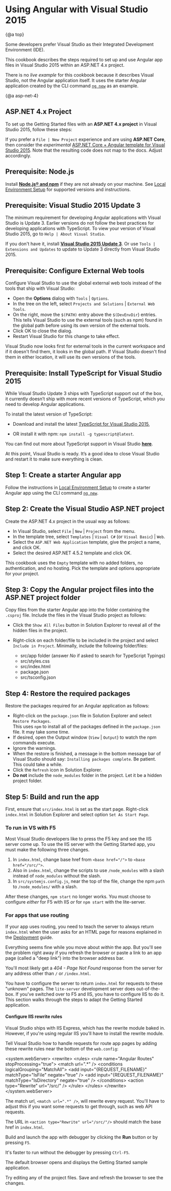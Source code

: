 # Using Angular with Visual Studio 2015

{@a top}

Some developers prefer Visual Studio as their Integrated Development Environment (IDE).

This cookbook describes the steps required to set up and use Angular app files in Visual Studio 2015 within an ASP.NET 4.x project.

<div class="alert is-helpful">

There is no _live example_ for this cookbook because it describes Visual Studio, not
the Angular application itself. It uses the starter Angular application created by the CLI command [`ng new`](cli/new) as an example.

</div>

{@a asp-net-4}

## ASP.NET 4.x Project

To set up the Getting Started files with an **ASP.NET 4.x project** in
Visual Studio 2015, follow these steps:

<div class="alert is-helpful">

If you prefer a `File | New Project` experience and are using **ASP.NET Core**,
then consider the _experimental_
<a href="https://blog.stevensanderson.com/2016/10/04/angular2-template-for-visual-studio/">ASP.NET Core + Angular template for Visual Studio 2015</a>.
Note that the resulting code does not map to the docs. Adjust accordingly.

</div>

<h2 id='prereq1'>
  Prerequisite: Node.js
</h2>

Install **[Node.js® and npm](https://nodejs.org/en/download/)**
if they are not already on your machine.
See [Local Environment Setup](guide/setup-local 'Setting up for Local Development') for supported versions and instructions.

<h2 id='prereq2'>
  Prerequisite: Visual Studio 2015 Update 3
</h2>

The minimum requirement for developing Angular applications with Visual Studio is Update 3.
Earlier versions do not follow the best practices for developing applications with TypeScript.
To view your version of Visual Studio 2015, go to `Help | About Visual Studio`.

If you don't have it, install **[Visual Studio 2015 Update 3](https://www.visualstudio.com/en-us/news/releasenotes/vs2015-update3-vs)**.
Or use `Tools | Extensions and Updates` to update to Update 3 directly from Visual Studio 2015.

<h2 id='prereq3'>
  Prerequisite: Configure External Web tools
</h2>

Configure Visual Studio to use the global external web tools instead of the tools that ship with Visual Studio:

- Open the **Options** dialog with `Tools` | `Options`.
- In the tree on the left, select `Projects and Solutions` | `External Web Tools`.
- On the right, move the `$(PATH)` entry above the `$(DevEnvDir`) entries. This tells Visual Studio to
  use the external tools (such as npm) found in the global path before using its own version of the external tools.
- Click OK to close the dialog.
- Restart Visual Studio for this change to take effect.

Visual Studio now looks first for external tools in the current workspace and
if it doesn't find them, it looks in the global path. If Visual Studio doesn't
find them in either location, it will use its own versions of the tools.

<h2 id='prereq4'>
  Prerequisite: Install TypeScript for Visual Studio 2015
</h2>

While Visual Studio Update 3 ships with TypeScript support out of the box, it currently doesn’t ship with more recent versions of TypeScript, which you need to develop Angular applications.

To install the latest version of TypeScript:

- Download and install the latest [TypeScript for Visual Studio 2015](https://www.microsoft.com/en-us/download/details.aspx?id=48593),

- OR install it with npm: `npm install -g typescript@latest`.

You can find out more about TypeScript support in Visual Studio **[here](https://blogs.msdn.microsoft.com/typescript/announcing-typescript-3-1/)**.

At this point, Visual Studio is ready. It’s a good idea to close Visual Studio and
restart it to make sure everything is clean.

<h2 id='download'>
  Step 1: Create a starter Angular app
</h2>

Follow the instructions in [Local Environment Setup](guide/setup-local 'Setting up for Local Development') to create a starter Angular app using the CLI command [`ng new`](cli/new).

<h2 id='create-project'>
  Step 2: Create the Visual Studio ASP.NET project
</h2>

Create the ASP.NET 4.x project in the usual way as follows:

- In Visual Studio, select `File` | `New` | `Project` from the menu.
- In the template tree, select `Templates` | `Visual C#` (or `Visual Basic`) | `Web`.
- Select the `ASP.NET Web Application` template, give the project a name, and click OK.
- Select the desired ASP.NET 4.5.2 template and click OK.

<div class="alert is-helpful">

This cookbook uses the `Empty` template with no added folders,
no authentication, and no hosting. Pick the template and options appropriate for your project.

</div>

<h2 id='copy'>
  Step 3: Copy the Angular project files into the ASP.NET project folder
</h2>

Copy files from the starter Angular app into the folder containing the `.csproj` file.
Include the files in the Visual Studio project as follows:

- Click the `Show All Files` button in Solution Explorer to reveal all of the hidden files in the project.
- Right-click on each folder/file to be included in the project and select `Include in Project`.
  Minimally, include the following folder/files:

  - src/app folder (answer _No_ if asked to search for TypeScript Typings)
  - src/styles.css
  - src/index.html
  - package.json
  - src/tsconfig.json

<h2 id='restore'>
  Step 4: Restore the required packages
</h2>

Restore the packages required for an Angular application as follows:

- Right-click on the `package.json` file in Solution Explorer and select `Restore Packages`.
  <br>This uses `npm` to install all of the packages defined in the `package.json` file.
  It may take some time.
- If desired, open the Output window (`View` | `Output`) to watch the npm commands execute.
- Ignore the warnings.
- When the restore is finished, a message in the bottom message bar of Visual Studio
  should say: `Installing packages complete`. Be patient. This could take a while.
- Click the `Refresh` icon in Solution Explorer.
- **Do not** include the `node_modules` folder in the project. Let it be a hidden project folder.

<h2 id='build-and-run'>
  Step 5: Build and run the app
</h2>

First, ensure that `src/index.html` is set as the start page.
Right-click `index.html` in Solution Explorer and select option `Set As Start Page`.

### To run in VS with F5

Most Visual Studio developers like to press the F5 key and see the IIS server come up.
To use the IIS server with the Getting Started app, you must make the following three changes.

1. In `index.html`, change base href from `<base href="/">` to `<base href="/src/">`.
2. Also in `index.html`, change the scripts to use `/node_modules` with a slash
   instead of `node_modules` without the slash.
3. In `src/systemjs.config.js`, near the top of the file,
   change the npm `path` to `/node_modules/` with a slash.

<div class="alert is-important">

After these changes, `npm start` no longer works.
You must choose to configure _either_ for F5 with IIS _or_ for `npm start` with the lite-server.

</div>

### For apps that use routing

If your app uses routing, you need to teach the server to always return
`index.html` when the user asks for an HTML page
for reasons explained in the [Deployment](guide/deployment#fallback) guide.

Everything seems fine while you move about _within_ the app.
But you'll see the problem right away if you refresh the browser
or paste a link to an app page (called a "deep link") into the browser address bar.

You'll most likely get a _404 - Page Not Found_ response from the server
for any address other than `/` or `/index.html`.

You have to configure the server to return `index.html` for requests to these "unknown" pages.
The `lite-server` development server does out-of-the-box.
If you've switched over to F5 and IIS, you have to configure IIS to do it.
This section walks through the steps to adapt the Getting Started application.

#### Configure IIS rewrite rules

Visual Studio ships with IIS Express, which has the rewrite module baked in.
However, if you're using regular IIS you'll have to install the rewrite
module.

Tell Visual Studio how to handle requests for route app pages by adding these
rewrite rules near the bottom of the `web.config`:

<code-example format='.'>
  &lt;system.webServer&gt;
    &lt;rewrite&gt;
      &lt;rules&gt;
        &lt;rule name="Angular Routes" stopProcessing="true"&gt;
          &lt;match url=".*" /&gt;
          &lt;conditions logicalGrouping="MatchAll"&gt;
            &lt;add input="{REQUEST_FILENAME}" matchType="IsFile" negate="true" /&gt;
            &lt;add input="{REQUEST_FILENAME}" matchType="IsDirectory" negate="true" /&gt;
          &lt;/conditions&gt;
          &lt;action type="Rewrite" url="/src/" /&gt;
        &lt;/rule&gt;
      &lt;/rules&gt;
    &lt;/rewrite&gt;
  &lt;/system.webServer&gt;

</code-example>

<div class="alert is-helpful">

The match url, `<match url=".*" />`, will rewrite every request. You'll have to adjust this if
you want some requests to get through, such as web API requests.

The URL in `<action type="Rewrite" url="/src/"/>` should
match the base href in `index.html`.

</div>

Build and launch the app with debugger by clicking the **Run** button or by pressing `F5`.

<div class="alert is-helpful">

It's faster to run without the debugger by pressing `Ctrl-F5`.

</div>

The default browser opens and displays the Getting Started sample application.

Try editing any of the project files. Save and refresh the browser to
see the changes.
